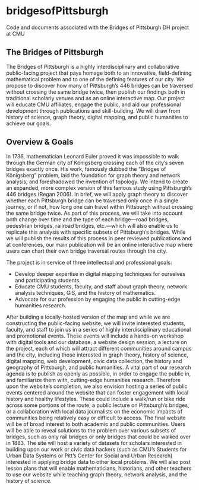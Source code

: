 # bridgesofPittsburgh
Code and documents associated with the Bridges of Pittsburgh DH project at CMU

## The Bridges of Pittsburgh
The Bridges of Pittsburgh is a highly interdisciplinary and collaborative public-facing project that pays homage both to an innovative, field-defining mathematical problem and to one of the defining features of our city. We propose to discover how many of Pittsburgh’s 446 bridges can be traversed without crossing the same bridge twice, then publish our findings both in traditional scholarly venues and as an online interactive map. Our project will educate CMU affiliates, engage the public, and aid our professional development through publications and skill-building. We will draw from history of science, graph theory, digital mapping, and public humanities to achieve our goals.

## Overview & Goals
In 1736, mathematician Leonard Euler proved it was impossible to walk through the German city of Königsberg crossing each of the city’s seven bridges exactly once. His work, famously dubbed the “Bridges of Königsberg” problem, laid the foundation for graph theory and network analysis, and foreshadowed the invention of topology.
We intend to create an expanded, more complex version of this famous study using Pittsburgh’s 446 bridges (Regan 2006). In brief, we will apply graph theory to discover whether each Pittsburgh bridge can be traversed only once in a single journey, or if not, how long one can travel within Pittsburgh without crossing the same bridge twice. As part of this process, we will take into account both change over time and the type of each bridge—road bridges, pedestrian bridges, railroad bridges, etc.—which will also enable us to replicate this analysis with specific subsets of Pittsburgh’s bridges. While we will publish the results of this process in peer reviewed publications and at conferences, our main publication will be an online interactive map where users can chart their own bridge traversal routes through the city. 

The project is in service of three intellectual and professional goals:
* Develop deeper expertise in digital mapping techniques for ourselves and participating students.
* Educate CMU students, faculty, and staff about graph theory, network analysis techniques, GIS, and the history of mathematics.
* Advocate for our profession by engaging the public in cutting-edge humanities research.

After building a locally-hosted version of the map and while we are constructing the public-facing website, we will invite interested students, faculty, and staff to join us in a series of highly interdisciplinary educational and promotional events. These events will include a hands-on workshop with digital tools and our database, a website design session, a lecture on the project, each of which will attract different communities around campus and the city, including those interested in graph theory, history of science, digital mapping, web development, civic data collection, the history and geography of Pittsburgh, and public humanities.
A vital part of our research agenda is to publish as openly as possible, in order to engage the public in, and familiarize them with, cutting-edge humanities research. Therefore upon the website’s completion, we also envision hosting a series of public events centered around the website that can foster engagement with local history and healthy lifestyles. These could include a walk/run or bike ride across some portions of the route, a public lecture on Pittsburgh’s bridges, or a collaboration with local data journalists on the economic impacts of communities being relatively easy or difficult to access. 
The final website will be of broad interest to both academic and public communities. Users will be able to reveal solutions to the problem over various subsets of bridges, such as only rail bridges or only bridges that could be walked over in 1883. The site will host a variety of datasets for scholars interested in building upon our work or civic data hackers (such as CMU’s Students for Urban Data Systems or Pitt’s Center for Social and Urban Research) interested in applying bridge data to other local problems. We will also post lesson plans that will enable mathematicians, historians, and other teachers to use our website while teaching graph theory, network analysis, and the history of science.